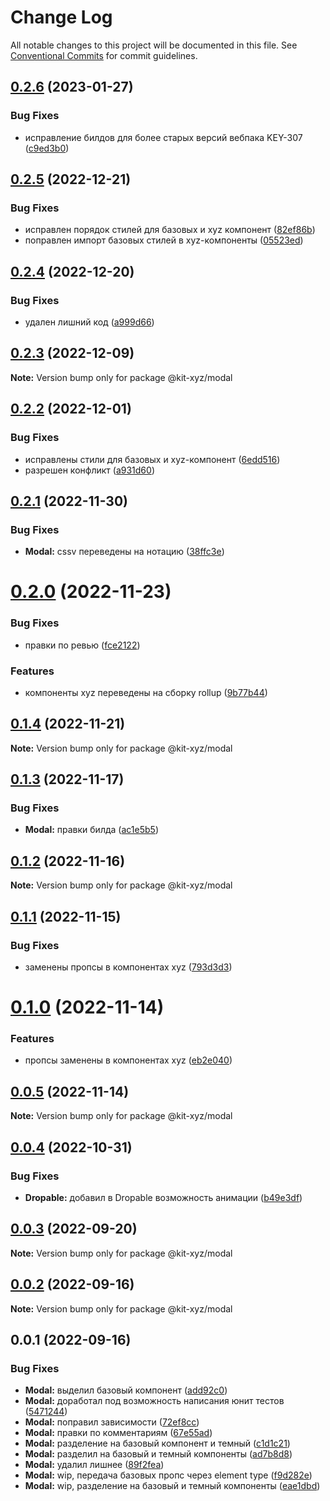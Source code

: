 # Change Log

All notable changes to this project will be documented in this file.
See [Conventional Commits](https://conventionalcommits.org) for commit guidelines.

## [0.2.6](https://bitbucket.pcbltools.ru/bitbucket/projects/EDUPOWER/repos/uikit4/browse/packages/xyz/Modal/compare/@kit-xyz/modal@0.2.5...@kit-xyz/modal@0.2.6) (2023-01-27)


### Bug Fixes

* исправление билдов для более старых версий вебпака KEY-307 ([c9ed3b0](https://bitbucket.pcbltools.ru/bitbucket/projects/EDUPOWER/repos/uikit4/browse/packages/xyz/Modal/commits/c9ed3b0d00324738f6d0533d9286cd01219380ee))





## [0.2.5](https://bitbucket.pcbltools.ru/bitbucket/projects/EDUPOWER/repos/uikit4/browse/packages/xyz/Modal/compare/@kit-xyz/modal@0.2.4...@kit-xyz/modal@0.2.5) (2022-12-21)


### Bug Fixes

* исправлен порядок стилей для базовых и xyz компонент ([82ef86b](https://bitbucket.pcbltools.ru/bitbucket/projects/EDUPOWER/repos/uikit4/browse/packages/xyz/Modal/commits/82ef86bd6b1df7d89962a3608b0627713a0e9532))
* поправлен импорт базовых стилей в xyz-компоненты ([05523ed](https://bitbucket.pcbltools.ru/bitbucket/projects/EDUPOWER/repos/uikit4/browse/packages/xyz/Modal/commits/05523ed8493748ba47185d69951a36e4ee132e8a))





## [0.2.4](https://bitbucket.pcbltools.ru/bitbucket/projects/EDUPOWER/repos/uikit4/browse/packages/xyz/Modal/compare/@kit-xyz/modal@0.2.3...@kit-xyz/modal@0.2.4) (2022-12-20)


### Bug Fixes

* удален лишний код ([a999d66](https://bitbucket.pcbltools.ru/bitbucket/projects/EDUPOWER/repos/uikit4/browse/packages/xyz/Modal/commits/a999d66aad21c099726fb329f3931211eef1998e))





## [0.2.3](https://bitbucket.pcbltools.ru/bitbucket/projects/EDUPOWER/repos/uikit4/browse/packages/xyz/Modal/compare/@kit-xyz/modal@0.2.2...@kit-xyz/modal@0.2.3) (2022-12-09)

**Note:** Version bump only for package @kit-xyz/modal





## [0.2.2](https://bitbucket.pcbltools.ru/bitbucket/projects/EDUPOWER/repos/uikit4/browse/packages/xyz/Modal/compare/@kit-xyz/modal@0.2.1...@kit-xyz/modal@0.2.2) (2022-12-01)


### Bug Fixes

* исправлены стили для базовых и xyz-компонент ([6edd516](https://bitbucket.pcbltools.ru/bitbucket/projects/EDUPOWER/repos/uikit4/browse/packages/xyz/Modal/commits/6edd5167bc295e15acd43d32eb35eea0ca7dd8d5))
* разрешен конфликт ([a931d60](https://bitbucket.pcbltools.ru/bitbucket/projects/EDUPOWER/repos/uikit4/browse/packages/xyz/Modal/commits/a931d6094dc00d430b4aabf290dfa44ee843365f))





## [0.2.1](https://bitbucket.pcbltools.ru/bitbucket/projects/EDUPOWER/repos/uikit4/browse/packages/xyz/Modal/compare/@kit-xyz/modal@0.2.0...@kit-xyz/modal@0.2.1) (2022-11-30)


### Bug Fixes

* **Modal:** cssv переведены на нотацию ([38ffc3e](https://bitbucket.pcbltools.ru/bitbucket/projects/EDUPOWER/repos/uikit4/browse/packages/xyz/Modal/commits/38ffc3e6c4619eccee8f8a07882f4f03199a71ea))





# [0.2.0](https://bitbucket.pcbltools.ru/bitbucket/projects/EDUPOWER/repos/uikit4/browse/packages/xyz/Modal/compare/@kit-xyz/modal@0.1.4...@kit-xyz/modal@0.2.0) (2022-11-23)


### Bug Fixes

* правки по ревью ([fce2122](https://bitbucket.pcbltools.ru/bitbucket/projects/EDUPOWER/repos/uikit4/browse/packages/xyz/Modal/commits/fce2122acf74ed8b35d657fbeeb3daef3f9d8fa5))


### Features

* компоненты xyz переведены на сборку rollup ([9b77b44](https://bitbucket.pcbltools.ru/bitbucket/projects/EDUPOWER/repos/uikit4/browse/packages/xyz/Modal/commits/9b77b446581148ae357025e4820c20c71970909f))





## [0.1.4](https://bitbucket.pcbltools.ru/bitbucket/projects/EDUPOWER/repos/uikit4/browse/packages/xyz/Modal/compare/@kit-xyz/modal@0.1.3...@kit-xyz/modal@0.1.4) (2022-11-21)

**Note:** Version bump only for package @kit-xyz/modal





## [0.1.3](https://bitbucket.pcbltools.ru/bitbucket/projects/EDUPOWER/repos/uikit4/browse/packages/xyz/Modal/compare/@kit-xyz/modal@0.1.2...@kit-xyz/modal@0.1.3) (2022-11-17)


### Bug Fixes

* **Modal:** правки билда ([ac1e5b5](https://bitbucket.pcbltools.ru/bitbucket/projects/EDUPOWER/repos/uikit4/browse/packages/xyz/Modal/commits/ac1e5b5bdd1d8f33bf13d08b572442d5170a0026))





## [0.1.2](https://bitbucket.pcbltools.ru/bitbucket/projects/EDUPOWER/repos/uikit4/browse/packages/xyz/Modal/compare/@kit-xyz/modal@0.1.1...@kit-xyz/modal@0.1.2) (2022-11-16)

**Note:** Version bump only for package @kit-xyz/modal





## [0.1.1](https://bitbucket.pcbltools.ru/bitbucket/projects/EDUPOWER/repos/uikit4/browse/packages/xyz/Modal/compare/@kit-xyz/modal@0.1.0...@kit-xyz/modal@0.1.1) (2022-11-15)


### Bug Fixes

* заменены пропсы в компонентах xyz ([793d3d3](https://bitbucket.pcbltools.ru/bitbucket/projects/EDUPOWER/repos/uikit4/browse/packages/xyz/Modal/commits/793d3d324e881d325887647cbf83e0a3530b969f))





# [0.1.0](https://bitbucket.pcbltools.ru/bitbucket/projects/EDUPOWER/repos/uikit4/browse/packages/xyz/Modal/compare/@kit-xyz/modal@0.0.5...@kit-xyz/modal@0.1.0) (2022-11-14)


### Features

* пропсы заменены в компонентах xyz ([eb2e040](https://bitbucket.pcbltools.ru/bitbucket/projects/EDUPOWER/repos/uikit4/browse/packages/xyz/Modal/commits/eb2e040a2f7073e4a222c156645776452cdbd35b))





## [0.0.5](https://bitbucket.pcbltools.ru/bitbucket/projects/EDUPOWER/repos/uikit4/browse/packages/xyz/Modal/compare/@kit-xyz/modal@0.0.4...@kit-xyz/modal@0.0.5) (2022-11-14)

**Note:** Version bump only for package @kit-xyz/modal





## [0.0.4](https://bitbucket.pcbltools.ru/bitbucket/projects/EDUPOWER/repos/uikit4/browse/packages/xyz/Modal/compare/@kit-xyz/modal@0.0.3...@kit-xyz/modal@0.0.4) (2022-10-31)


### Bug Fixes

* **Dropable:** добавил в Dropable возможность анимации ([b49e3df](https://bitbucket.pcbltools.ru/bitbucket/projects/EDUPOWER/repos/uikit4/browse/packages/xyz/Modal/commits/b49e3df73fd11ac33ecd53afc272fbb14dd2e640))





## [0.0.3](https://bitbucket.pcbltools.ru/bitbucket/projects/EDUPOWER/repos/uikit4/browse/packages/xyz/Modal/compare/@kit-xyz/modal@0.0.2...@kit-xyz/modal@0.0.3) (2022-09-20)

**Note:** Version bump only for package @kit-xyz/modal





## [0.0.2](https://bitbucket.pcbltools.ru/bitbucket/projects/EDUPOWER/repos/uikit4/browse/packages/xyz/Modal/compare/@kit-xyz/modal@0.0.1...@kit-xyz/modal@0.0.2) (2022-09-16)

**Note:** Version bump only for package @kit-xyz/modal





## 0.0.1 (2022-09-16)


### Bug Fixes

* **Modal:** выделил базовый компонент ([add92c0](https://bitbucket.pcbltools.ru/bitbucket/projects/EDUPOWER/repos/uikit4/browse/packages/xyz/Modal/commits/add92c03fb1aa57cf3fd6510357dbbf8d89a15ab))
* **Modal:** доработал под возможность написания юнит тестов ([5471244](https://bitbucket.pcbltools.ru/bitbucket/projects/EDUPOWER/repos/uikit4/browse/packages/xyz/Modal/commits/54712442f2a7eee534e125e25269b83eb16466c8))
* **Modal:** поправил зависимости ([72ef8cc](https://bitbucket.pcbltools.ru/bitbucket/projects/EDUPOWER/repos/uikit4/browse/packages/xyz/Modal/commits/72ef8cc61257f49c32f8ca2cd185c272b63c2614))
* **Modal:** правки по комментариям ([67e55ad](https://bitbucket.pcbltools.ru/bitbucket/projects/EDUPOWER/repos/uikit4/browse/packages/xyz/Modal/commits/67e55adc40c647c75732e731d3c91075b8f4f611))
* **Modal:** разделение на базовый компонент и темный ([c1d1c21](https://bitbucket.pcbltools.ru/bitbucket/projects/EDUPOWER/repos/uikit4/browse/packages/xyz/Modal/commits/c1d1c2164cf6b9f6fd4cbdbac363eb45ee912821))
* **Modal:** разделил на базовый и темный компоненты ([ad7b8d8](https://bitbucket.pcbltools.ru/bitbucket/projects/EDUPOWER/repos/uikit4/browse/packages/xyz/Modal/commits/ad7b8d81ca2b701fcf369b480415eedcbd41dcaf))
* **Modal:** удалил лишнее ([89f2fea](https://bitbucket.pcbltools.ru/bitbucket/projects/EDUPOWER/repos/uikit4/browse/packages/xyz/Modal/commits/89f2fea2b8597f12876e1c82cfc11ed2708b30d0))
* **Modal:** wip, передача базовых пропс через element type ([f9d282e](https://bitbucket.pcbltools.ru/bitbucket/projects/EDUPOWER/repos/uikit4/browse/packages/xyz/Modal/commits/f9d282ed7a3afd193613f4e9b2bc2b4b22231722))
* **Modal:** wip, разделение на базовый и темный компоненты ([eae1dbd](https://bitbucket.pcbltools.ru/bitbucket/projects/EDUPOWER/repos/uikit4/browse/packages/xyz/Modal/commits/eae1dbd5e825954bcdde322ed12b233f0f5e95c3))
